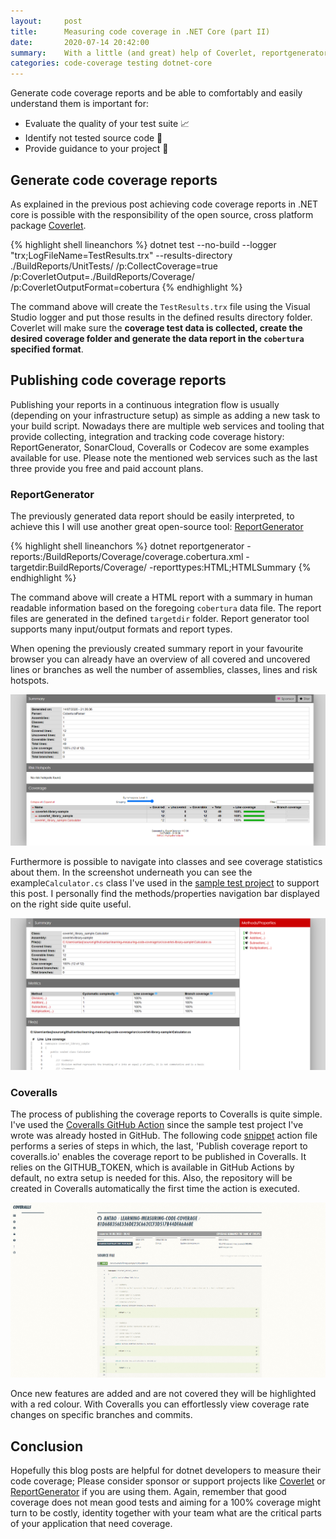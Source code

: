 ```yaml
---
layout:     post
title:      Measuring code coverage in .NET Core (part II)
date:       2020-07-14 20:42:00
summary:    With a little (and great) help of Coverlet, reportgenerator and github actions
categories: code-coverage testing dotnet-core
---
```


Generate code coverage reports and be able to comfortably and easily understand them is important for:
+ Evaluate the quality of your test suite 📈 
+ Identify not tested source code 📝
+ Provide guidance to your project 🔭

## Generate code coverage reports

As explained in the previous post achieving code coverage reports in .NET core is possible with the responsibility of the open source, cross platform package [Coverlet](https://github.com/tonerdo/coverlet "Coverlet source repository").

{% highlight shell lineanchors %}
dotnet test
    --no-build
    --logger "trx;LogFileName=TestResults.trx"
    --results-directory ./BuildReports/UnitTests/
    /p:CollectCoverage=true
    /p:CoverletOutput=./BuildReports/Coverage/
    /p:CoverletOutputFormat=cobertura
{% endhighlight %}

The command above will create the ```TestResults.trx``` file using the Visual Studio logger and put those results in the defined results directory folder. Coverlet will make sure the **coverage test data is collected, create the desired coverage folder and generate the data report in the ```cobertura``` specified format**.

## Publishing code coverage reports

Publishing your reports in a continuous integration flow is usually (depending on your infrastructure setup) as simple as adding a new task to your build script. Nowadays there are multiple web services and tooling that provide collecting, integration and tracking code coverage history: ReportGenerator, SonarCloud, Coveralls or Codecov are some examples available for use. Please note the mentioned web services such as the last three provide you free and paid account plans.

### ReportGenerator

The previously generated data report should be easily interpreted, to achieve this I will use another great open-source tool: [ReportGenerator](https://github.com/danielpalme/ReportGenerator)

{% highlight shell lineanchors %}
dotnet reportgenerator 
    -reports:/BuildReports/Coverage/coverage.cobertura.xml
    -targetdir:BuildReports/Coverage/
    -reporttypes:HTML;HTMLSummary
{% endhighlight %}

The command above will create a HTML report with a summary in human readable information based on the foregoing ```cobertura``` data file. The report files are generated in the defined ```targetdir``` folder. Report generator tool supports many input/output formats and report types. 

When opening the previously created summary report in your favourite browser you can already have an overview of all covered and uncovered lines or branches as well the number of assemblies, classes, lines and risk hotspots.

![dotnet ReportGenerator summary](/images/posts/measuring-code-coverage/reportgenerator-summary.png "Summary screenshot of the dotnet reportgenerator report for the sample test project")

Furthermore is possible to navigate into classes and see coverage statistics about them. In the screenshot underneath you can see the example```Calculator.cs``` class I've used in the [sample test project](https://github.com/antao/learning-measuring-code-coverage) to support this post. I personally find the methods/properties navigation bar displayed on the right side quite useful.

![dotnet ReportGenerator class](/images/posts/measuring-code-coverage/reportgenerator-calculator-class.png "Screenshot of the dotnet reportgenerator report for the sample Calculator.cs class")

### Coveralls

The process of publishing the coverage reports to Coveralls is quite simple. I've used the [Coveralls GitHub Action](https://github.com/marketplace/actions/coveralls-github-action) since the sample test project I've wrote was already hosted in GitHub. The following code [snippet](https://github.com/antao/learning-measuring-code-coverage/blob/master/.github/workflows/dotnetcore.yml) action file performs a series of steps in which, the last, 'Publish coverage report to coveralls.io' enables the coverage report to be published in Coveralls. It relies on the GITHUB_TOKEN, which is available in GitHub Actions by default, no extra setup is needed for this. Also, the repository will be created in Coveralls automatically the first time the action is executed.

![coveralls](/images/posts/measuring-code-coverage/coveralls-coverage-example.png "Screenshot of Coveralls code coverage for the sample Calculator.cs class")

Once new features are added and are not covered they will be highlighted with a red colour. With Coveralls you can effortlessly view coverage rate changes on specific branches and commits.

## Conclusion

Hopefully this blog posts are helpful for dotnet developers to measure their code coverage; Please consider sponsor or support projects like [Coverlet](https://github.com/tonerdo/coverlet "Coverlet GitHub repository") or [ReportGenerator](https://github.com/danielpalme/ReportGenerator "ReportGenerator GitHub repository") if you are using them. Again, remember that good coverage does not mean good tests and aiming for a 100% coverage might turn to be costly, identity together with your team what are the critical parts of your application that need coverage.